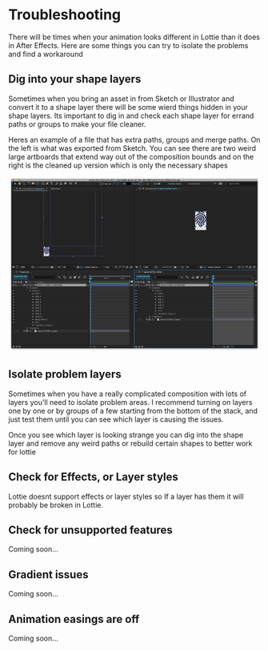 # Troubleshooting

There will be times when your animation looks different in Lottie than it does in After Effects. Here are some things you can try to isolate the problems and find a workaround

## Dig into your shape layers
Sometimes when you bring an asset in from Sketch or Illustrator and convert it to a shape layer there will be some wierd things hidden in your shape layers. Its important to dig in and check each shape layer for errand paths or groups to make your file cleaner.

Heres an example of a file that has extra paths, groups and merge paths. On the left is what was exported from Sketch. You can see there are two weird large artboards that extend way out of the composition bounds and on the right is the cleaned up version which is only the necessary shapes

![Comparison](/images/Debugging01.png)



## Isolate problem layers
Sometimes when you have a really complicated composition with lots of layers you'll need to isolate problem areas. I recommend turning on layers one by one or by groups of a few starting from the bottom of the stack, and just test them until you can see which layer is causing the issues.

Once you see which layer is looking strange you can dig into the shape layer and remove any weird paths or rebuild certain shapes to better work for lottie


## Check for Effects, or Layer styles
Lottie doesnt support effects or layer styles so If a layer has them it will probably be broken in Lottie.


## Check for unsupported features

Coming soon...


## Gradient issues

Coming soon...

## Animation easings are off

Coming soon...